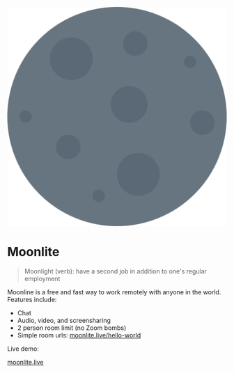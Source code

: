 ![We love the moon, cause it is good to us...](moon.png)

# Moonlite

> Moonlight (verb): have a second job in addition to one's regular employment

Moonline is a free and fast way to work remotely with anyone in the world. Features include:

- Chat
- Audio, video, and screensharing
- 2 person room limit (no Zoom bombs)
- Simple room urls: [moonlite.live/hello-world](https://moonlite.live/hello-world)

Live demo:

[moonlite.live](https://moonlite.live)